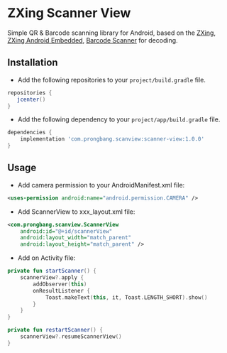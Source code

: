 # ZXing Scanner View

Simple QR & Barcode scanning library for Android, based on the [ZXing](https://github.com/zxing/zxing/), [ZXing Android Embedded](https://github.com/journeyapps/zxing-android-embedded), [Barcode Scanner](https://github.com/dm77/barcodescanner) for decoding.

## Installation

- Add the following repositories to your `project/build.gradle` file.

```groovy
repositories {
   jcenter()
}
```

- Add the following dependency to your `project/app/build.gradle` file.

```groovy
dependencies {
    implementation 'com.prongbang.scanview:scanner-view:1.0.0'
}
```

## Usage

- Add camera permission to your AndroidManifest.xml file:

```xml
<uses-permission android:name="android.permission.CAMERA" />
```

- Add ScannerView to xxx_layout.xml file:

```xml
<com.prongbang.scanview.ScannerView
    android:id="@+id/scannerView"
    android:layout_width="match_parent"
    android:layout_height="match_parent" />
```

- Add on Activity file:

```kotlin
private fun startScanner() {
    scannerView?.apply {
        addObserver(this)
        onResultListener {
            Toast.makeText(this, it, Toast.LENGTH_SHORT).show()
        }
    }
}

private fun restartScanner() {
    scannerView?.resumeScannerView()
}
```